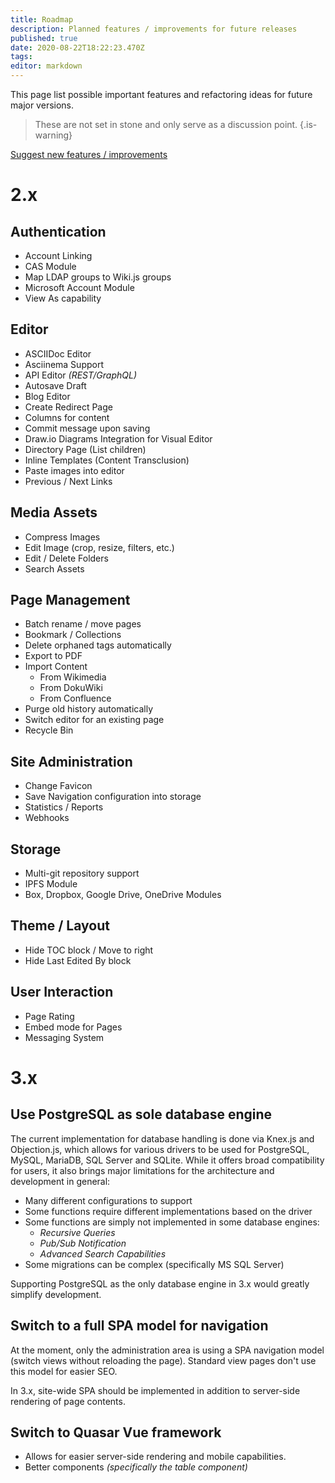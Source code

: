 ```yaml
---
title: Roadmap
description: Planned features / improvements for future releases
published: true
date: 2020-08-22T18:22:23.470Z
tags: 
editor: markdown
---
```


This page list possible important features and refactoring ideas for future major versions.

> These are not set in stone and only serve as a discussion point.
{.is-warning}

[Suggest new features / improvements](https://requarks.canny.io/wiki)

# 2.x

## Authentication
- Account Linking
- CAS Module
- Map LDAP groups to Wiki.js groups
- Microsoft Account Module
- View As capability

## Editor
- ASCIIDoc Editor
- Asciinema Support
- API Editor *(REST/GraphQL)*
- Autosave Draft
- Blog Editor
- Create Redirect Page
- Columns for content
- Commit message upon saving
- Draw&#46;io Diagrams Integration for Visual Editor
- Directory Page (List children)
- Inline Templates (Content Transclusion)
- Paste images into editor
- Previous / Next Links

## Media Assets
- Compress Images
- Edit Image (crop, resize, filters, etc.)
- Edit / Delete Folders
- Search Assets

## Page Management
- Batch rename / move pages
- Bookmark / Collections
- Delete orphaned tags automatically
- Export to PDF
- Import Content
  - From Wikimedia
  - From DokuWiki
  - From Confluence
- Purge old history automatically
- Switch editor for an existing page
- Recycle Bin

## Site Administration
- Change Favicon
- Save Navigation configuration into storage
- Statistics / Reports
- Webhooks

## Storage
- Multi-git repository support
- IPFS Module
- Box, Dropbox, Google Drive, OneDrive Modules

## Theme / Layout
- Hide TOC block / Move to right
- Hide Last Edited By block

## User Interaction
- Page Rating
- Embed mode for Pages
- Messaging System

# 3.x

## Use PostgreSQL as sole database engine

The current implementation for database handling is done via Knex.js and Objection.js, which allows for various drivers to be used for PostgreSQL, MySQL, MariaDB, SQL Server and SQLite. While it offers broad compatibility for users, it also brings major limitations for the architecture and development in general:

- Many different configurations to support
- Some functions require different implementations based on the driver
- Some functions are simply not implemented in some database engines:
	- *Recursive Queries*
  - *Pub/Sub Notification*
  - *Advanced Search Capabilities*
- Some migrations can be complex (specifically MS SQL Server)

Supporting PostgreSQL as the only database engine in 3.x would greatly simplify development.

## Switch to a full SPA model for navigation

At the moment, only the administration area is using a SPA navigation model (switch views without reloading the page). Standard view pages don't use this model for easier SEO.

In 3.x, site-wide SPA should be implemented in addition to server-side rendering of page contents.

## Switch to Quasar Vue framework

- Allows for easier server-side rendering and mobile capabilities.
- Better components *(specifically the table component)*